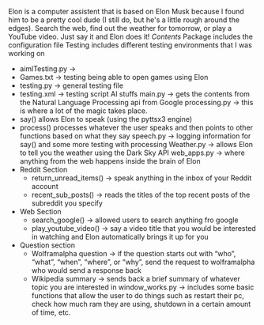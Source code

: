Elon is a computer assistent that is based on Elon Musk because I found him to be a pretty cool dude (I still do, but he's a little rough around the edges). Search the web, find out the weather for tomorrow, or play a YouTube video. Just say it and Elon does it!
*Contents*
Package includes the configuration file
Testing includes different testing environments that I was working on
- aimlTesting.py -> 
- Games.txt -> testing being able to open games using Elon
- testing.py -> general testing file
- testing.xml -> testing script AI stuffs
main.py -> gets the contents from the Natural Language Processing api from Google
processing.py -> this is where a lot of the magic takes place.
- say() allows Elon to speak (using the pyttsx3 engine)
- process() processes whatever the user speaks and then points to other functions based on what they say
speech.py -> logging information for say() and some more testing with processing
Weather.py -> allows Elon to tell you the weather using the Dark Sky API
web_apps.py -> where anything from the web happens inside the brain of Elon
- Reddit Section
    - return_unread_items() -> speak anything in the inbox of your Reddit account
    - recent_sub_posts() -> reads the titles of the top recent posts of the subreddit you specify
- Web Section
    - search_google() -> allowed users to search anything fro google
    - play_youtube_video() -> say a video title that you would be interested in watching and Elon automatically brings it up for you
- Question section
    - Wolframalpha question -> if the question starts out with “who”, “what”, “when”, “where”, or “why”, send the request to wolframalpha who would send a response back
    - Wikipedia summary -> sends back a brief summary of whatever topic you are interested in
window_works.py -> includes some basic functions that allow the user to do things such as restart their pc, check how much ram they are using, shutdown in a certain amount of time, etc.
